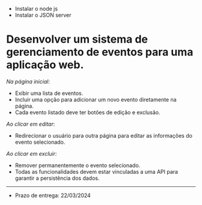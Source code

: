 
- Instalar o node js
- Instalar o JSON server

# Desenvolver um sistema de gerenciamento de eventos para uma aplicação web.

*Na página inicial:*
- Exibir uma lista de eventos.
- Incluir uma opção para adicionar um novo evento diretamente na página.
- Cada evento listado deve ter botões de edição e exclusão.

*Ao clicar em editar*:
- Redirecionar o usuário para outra página para editar as informações do evento selecionado.

*Ao clicar em excluir:*
- Remover permanentemente o evento selecionado.
- Todas as funcionalidades devem estar vinculadas a uma API para garantir a persistência dos dados.
  
<hr>

- Prazo de entrega: 22/03/2024
